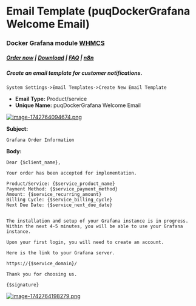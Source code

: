 # Email Template (puqDockerGrafana Welcome Email)

### Docker Grafana module **[WHMCS](https://puqcloud.com/link.php?id=77)** 

#####  [Order now](https://puqcloud.com/whmcs-module-docker-grafana.php) | [Download](https://download.puqcloud.com/WHMCS/servers/PUQ_WHMCS-Docker-Grafana/) | [FAQ](https://faq.puqcloud.com/) | [n8n](https://puqcloud.com/link.php?id=117)

##### Create an email template for customer notifications.

```
System Settings->Email Templates->Create New Email Template
```

- **Email Type:** Product/service
- **Unique Name:** puqDockerGrafana Welcome Email

[![image-1742764094674.png](https://doc.puq.info/uploads/images/gallery/2025-03/scaled-1680-/image-1742764094674.png)](https://doc.puq.info/uploads/images/gallery/2025-03/image-1742764094674.png)

**Subject:**

```
Grafana Order Information
```

**Body:**

```
Dear {$client_name},

Your order has been accepted for implementation.

Product/Service: {$service_product_name}
Payment Method: {$service_payment_method}
Amount: {$service_recurring_amount}
Billing Cycle: {$service_billing_cycle}
Next Due Date: {$service_next_due_date}


The installation and setup of your Grafana instance is in progress.
Within the next 4-5 minutes, you will be able to use your Grafana instance.

Upon your first login, you will need to create an account.

Here is the link to your Grafana server.

https://{$service_domain}/

Thank you for choosing us.

{$signature}
```

[![image-1742764198279.png](https://doc.puq.info/uploads/images/gallery/2025-03/scaled-1680-/image-1742764198279.png)](https://doc.puq.info/uploads/images/gallery/2025-03/image-1742764198279.png)